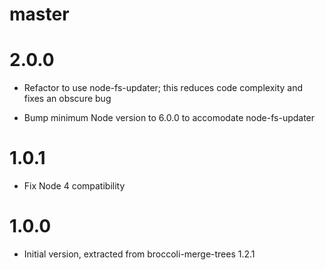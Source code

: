 # master

# 2.0.0

* Refactor to use node-fs-updater; this reduces code complexity and fixes an
  obscure bug

* Bump minimum Node version to 6.0.0 to accomodate node-fs-updater

# 1.0.1

* Fix Node 4 compatibility

# 1.0.0

* Initial version, extracted from broccoli-merge-trees 1.2.1
